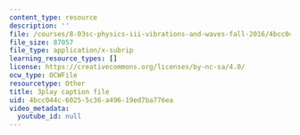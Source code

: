 ```yaml
---
content_type: resource
description: ''
file: /courses/8-03sc-physics-iii-vibrations-and-waves-fall-2016/4bcc044c60255c36a49619ed7ba776ea_b1eKhyC9TTo.vtt
file_size: 87057
file_type: application/x-subrip
learning_resource_types: []
license: https://creativecommons.org/licenses/by-nc-sa/4.0/
ocw_type: OCWFile
resourcetype: Other
title: 3play caption file
uid: 4bcc044c-6025-5c36-a496-19ed7ba776ea
video_metadata:
  youtube_id: null
---
```

